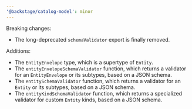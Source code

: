 ```yaml
---
'@backstage/catalog-model': minor
---
```


Breaking changes:

- The long-deprecated `schemaValidator` export is finally removed.

Additions:

- The `EntityEnvelope` type, which is a supertype of `Entity`.
- The `entityEnvelopeSchemaValidator` function, which returns a validator for an `EntityEnvelope` or its subtypes, based on a JSON schema.
- The `entitySchemaValidator` function, which returns a validator for an `Entity` or its subtypes, based on a JSON schema.
- The `entityKindSchemaValidator` function, which returns a specialized validator for custom `Entity` kinds, based on a JSON schema.
